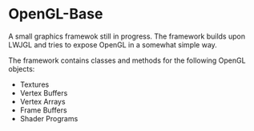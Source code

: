# OpenGL-Base

A small graphics framewok still in progress. The framework builds upon LWJGL and tries to expose OpenGL in a somewhat simple way.

The framework contains classes and methods for the following OpenGL objects:

- Textures
- Vertex Buffers
- Vertex Arrays
- Frame Buffers
- Shader Programs
